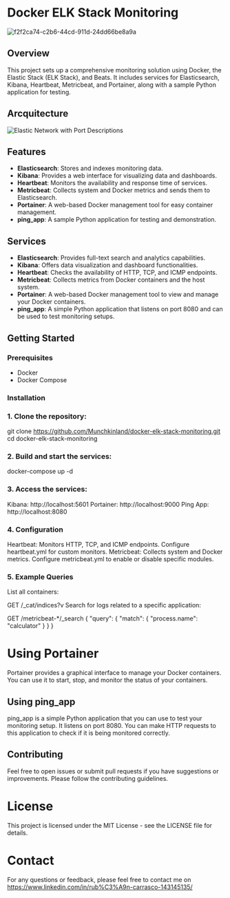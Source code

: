 # Docker ELK Stack Monitoring

![f2f2ca74-c2b6-44cd-911d-24dd66be8a9a](https://github.com/user-attachments/assets/53fdbd04-597c-4b44-bce7-5245316e1d33)

## Overview

This project sets up a comprehensive monitoring solution using Docker, the Elastic Stack (ELK Stack), and Beats. It includes services for Elasticsearch, Kibana, Heartbeat, Metricbeat, and Portainer, along with a sample Python application for testing.

## Arcquitecture

![Elastic Network with Port Descriptions](https://github.com/user-attachments/assets/973a7816-bd15-4159-9db1-2d5271cf5850)

## Features

- **Elasticsearch**: Stores and indexes monitoring data.
- **Kibana**: Provides a web interface for visualizing data and dashboards.
- **Heartbeat**: Monitors the availability and response time of services.
- **Metricbeat**: Collects system and Docker metrics and sends them to Elasticsearch.
- **Portainer**: A web-based Docker management tool for easy container management.
- **ping_app**: A sample Python application for testing and demonstration.

## Services

- **Elasticsearch**: Provides full-text search and analytics capabilities.
- **Kibana**: Offers data visualization and dashboard functionalities.
- **Heartbeat**: Checks the availability of HTTP, TCP, and ICMP endpoints.
- **Metricbeat**: Collects metrics from Docker containers and the host system.
- **Portainer**: A web-based Docker management tool to view and manage your Docker containers.
- **ping_app**: A simple Python application that listens on port 8080 and can be used to test monitoring setups.

## Getting Started

### Prerequisites

- Docker
- Docker Compose

### Installation

### 1. Clone the repository:

git clone https://github.com/Munchkinland/docker-elk-stack-monitoring.git 
cd docker-elk-stack-monitoring
   
### 2. Build and start the services:

docker-compose up -d

### 3. Access the services:

Kibana: http://localhost:5601
Portainer: http://localhost:9000
Ping App: http://localhost:8080

### 4. Configuration
Heartbeat: Monitors HTTP, TCP, and ICMP endpoints. Configure heartbeat.yml for custom monitors.
Metricbeat: Collects system and Docker metrics. Configure metricbeat.yml to enable or disable specific modules.

### 5. Example Queries
List all containers:

GET /_cat/indices?v
Search for logs related to a specific application:

GET /metricbeat-*/_search
{
  "query": {
    "match": {
      "process.name": "calculator"
    }
  }
}

# Using Portainer
Portainer provides a graphical interface to manage your Docker containers. You can use it to start, stop, and monitor the status of your containers.

## Using ping_app
ping_app is a simple Python application that you can use to test your monitoring setup. It listens on port 8080. You can make HTTP requests to this application to check if it is being monitored correctly.

## Contributing
Feel free to open issues or submit pull requests if you have suggestions or improvements. Please follow the contributing guidelines.

# License
This project is licensed under the MIT License - see the LICENSE file for details.

# Contact
For any questions or feedback, please feel free to contact me on https://www.linkedin.com/in/rub%C3%A9n-carrasco-143145135/
